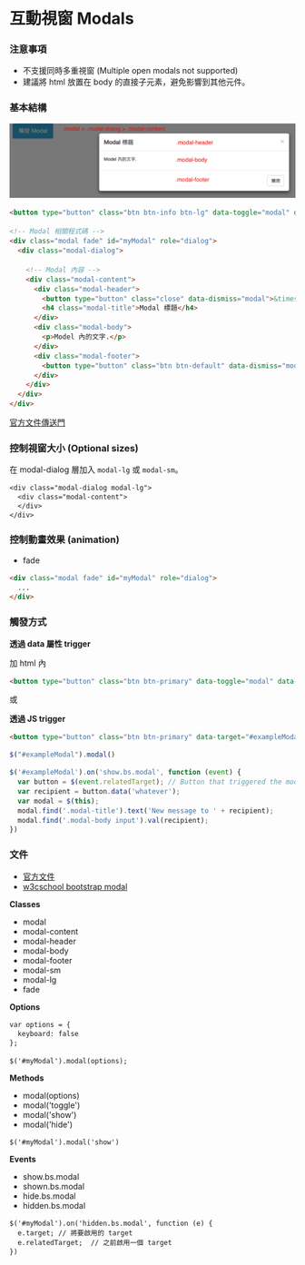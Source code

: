 # 互動視窗 Modals

### 注意事項

* 不支援同時多重視窗 (Multiple open modals not supported)
* 建議將 html 放置在 body 的直接子元素，避免影響到其他元件。

### 基本結構

![](./assets/modal.png)

```html
<button type="button" class="btn btn-info btn-lg" data-toggle="modal" data-target="#myModal">觸發 Modal</button>

<!-- Modal 相關程式碼 -->
<div class="modal fade" id="myModal" role="dialog">
  <div class="modal-dialog">

    <!-- Modal 內容 -->
    <div class="modal-content">
      <div class="modal-header">
        <button type="button" class="close" data-dismiss="modal">&times;</button>
        <h4 class="modal-title">Modal 標題</h4>
      </div>
      <div class="modal-body">
        <p>Model 內的文字.</p>
      </div>
      <div class="modal-footer">
        <button type="button" class="btn btn-default" data-dismiss="modal">關閉</button>
      </div>
    </div>
  </div>
</div>
```

[官方文件傳送門](http://getbootstrap.com/javascript/#modals)

<!--* [w3cschool demo](http://www.w3schools.com/bootstrap/tryit.asp?filename=trybs_ref_js_modal&stacked=h)-->

### 控制視窗大小 (Optional sizes)

在 modal-dialog 層加入 `modal-lg` 或 `modal-sm`。

```htmls
<div class="modal-dialog modal-lg">
  <div class="modal-content">
  </div>
</div>
```

### 控制動畫效果 (animation)

* fade

```html
<div class="modal fade" id="myModal" role="dialog">
  ...
</div>
```

### 觸發方式

**透過 data 屬性 trigger**

加 html 內

```html
<button type="button" class="btn btn-primary" data-toggle="modal" data-target="#exampleModal" data-whatever="@mdo">Open modal for @mdo</button>
```

或

**透過 JS trigger**

```html
<button type="button" class="btn btn-primary" data-target="#exampleModal" data-whatever="@mdo">Open modal for @mdo</button>
```

```js
$("#exampleModal").modal()
```

```js
$('#exampleModal').on('show.bs.modal', function (event) {
  var button = $(event.relatedTarget); // Button that triggered the modal
  var recipient = button.data('whatever');
  var modal = $(this);
  modal.find('.modal-title').text('New message to ' + recipient);
  modal.find('.modal-body input').val(recipient);
})
```

### 文件

* [官方文件](http://getbootstrap.com/javascript/#modals-related-target)
* [w3cschool bootstrap modal](http://www.w3schools.com/bootstrap/bootstrap_ref_js_modal.asp)

**Classes**

* modal
* modal-content
* modal-header
* modal-body
* modal-footer
* modal-sm
* modal-lg
* fade

**Options**

```
var options = {
  keyboard: false
};

$('#myModal').modal(options);
```
**Methods**

* modal(options)
* modal('toggle')
* modal('show')
* modal('hide')

```
$('#myModal').modal('show')
```
**Events**

* show.bs.modal
* shown.bs.modal
* hide.bs.modal
* hidden.bs.modal

```
$('#myModal').on('hidden.bs.modal', function (e) {
  e.target; // 將要啟用的 target
  e.relatedTarget;  // 之前啟用一個 target
})
```
